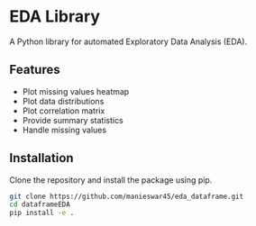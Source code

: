 # EDA Library

A Python library for automated Exploratory Data Analysis (EDA).

## Features

- Plot missing values heatmap
- Plot data distributions
- Plot correlation matrix
- Provide summary statistics
- Handle missing values

## Installation

Clone the repository and install the package using pip.

```sh
git clone https://github.com/manieswar45/eda_dataframe.git
cd dataframeEDA
pip install -e .
